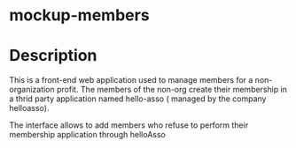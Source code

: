 # mockup-members
# Description 

This is a front-end web application used to manage members for a non-organization profit. 
The members of the non-org create their membership in a thrid party application named hello-asso ( managed by the company helloasso). 

The interface allows to add members who refuse to perform their membership application through helloAsso
